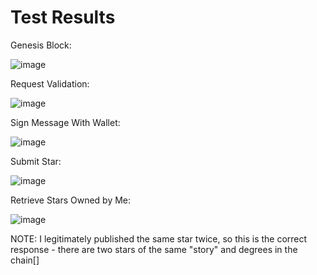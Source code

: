 # Test Results

Genesis Block:

![image](https://user-images.githubusercontent.com/18557655/120386230-3c4a5f00-c2dd-11eb-83a1-99c03cfdfa4b.png)

Request Validation:

![image](https://user-images.githubusercontent.com/18557655/120386317-57b56a00-c2dd-11eb-9da8-f11cc23c23f2.png)

Sign Message With Wallet:

![image](https://user-images.githubusercontent.com/18557655/120386447-7ae01980-c2dd-11eb-86d9-1eb7c13562e4.png)

Submit Star:

![image](https://user-images.githubusercontent.com/18557655/120386490-8df2e980-c2dd-11eb-91f4-35e8e11feb5a.png)

Retrieve Stars Owned by Me:

![image](https://user-images.githubusercontent.com/18557655/120386560-a105b980-c2dd-11eb-8149-a7d1b3859e6d.png)

NOTE:  I legitimately published the same star twice, so this is the correct response - there are two stars of the same "story" and degrees in the chain[]
